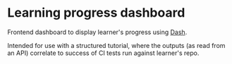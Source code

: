 # Learning progress dashboard

Frontend dashboard to display learner's progress using [Dash](https://plotly.com/dash/).

Intended for use with a structured tutorial, where the outputs (as read from an API) correlate to success of CI tests run against learner's repo.